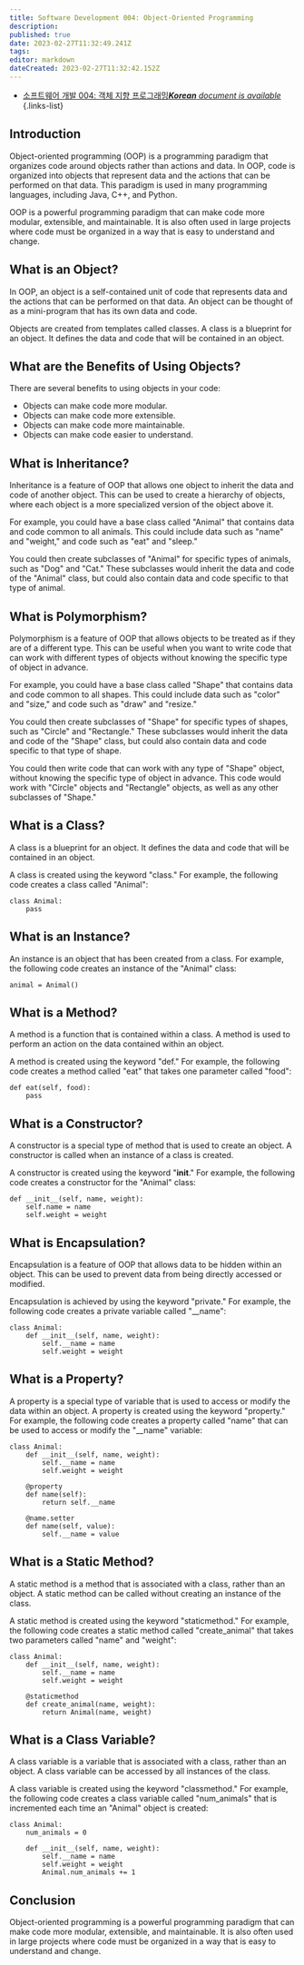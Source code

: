 ```yaml
---
title: Software Development 004: Object-Oriented Programming
description: 
published: true
date: 2023-02-27T11:32:49.241Z
tags: 
editor: markdown
dateCreated: 2023-02-27T11:32:42.152Z
---
```


- [소프트웨어 개발 004: 객체 지향 프로그래밍***Korean** document is available*](/ko/Knowledge-base/Software-Development/Learning/software-development-004-object-oriented-programming)
{.links-list}


## Introduction

Object-oriented programming (OOP) is a programming paradigm that organizes code around objects rather than actions and data. In OOP, code is organized into objects that represent data and the actions that can be performed on that data. This paradigm is used in many programming languages, including Java, C++, and Python.

OOP is a powerful programming paradigm that can make code more modular, extensible, and maintainable. It is also often used in large projects where code must be organized in a way that is easy to understand and change.

## What is an Object?

In OOP, an object is a self-contained unit of code that represents data and the actions that can be performed on that data. An object can be thought of as a mini-program that has its own data and code.

 Objects are created from templates called classes. A class is a blueprint for an object. It defines the data and code that will be contained in an object.

## What are the Benefits of Using Objects?

There are several benefits to using objects in your code:

- Objects can make code more modular.
- Objects can make code more extensible.
- Objects can make code more maintainable.
- Objects can make code easier to understand.

## What is Inheritance?

Inheritance is a feature of OOP that allows one object to inherit the data and code of another object. This can be used to create a hierarchy of objects, where each object is a more specialized version of the object above it.

For example, you could have a base class called "Animal" that contains data and code common to all animals. This could include data such as "name" and "weight," and code such as "eat" and "sleep."

You could then create subclasses of "Animal" for specific types of animals, such as "Dog" and "Cat." These subclasses would inherit the data and code of the "Animal" class, but could also contain data and code specific to that type of animal.

## What is Polymorphism?

Polymorphism is a feature of OOP that allows objects to be treated as if they are of a different type. This can be useful when you want to write code that can work with different types of objects without knowing the specific type of object in advance.

For example, you could have a base class called "Shape" that contains data and code common to all shapes. This could include data such as "color" and "size," and code such as "draw" and "resize."

You could then create subclasses of "Shape" for specific types of shapes, such as "Circle" and "Rectangle." These subclasses would inherit the data and code of the "Shape" class, but could also contain data and code specific to that type of shape.

You could then write code that can work with any type of "Shape" object, without knowing the specific type of object in advance. This code would work with "Circle" objects and "Rectangle" objects, as well as any other subclasses of "Shape."

## What is a Class?

A class is a blueprint for an object. It defines the data and code that will be contained in an object.

A class is created using the keyword "class." For example, the following code creates a class called "Animal":

```
class Animal:
    pass
```

## What is an Instance?

An instance is an object that has been created from a class. For example, the following code creates an instance of the "Animal" class:

```
animal = Animal()
```

## What is a Method?

A method is a function that is contained within a class. A method is used to perform an action on the data contained within an object.

A method is created using the keyword "def." For example, the following code creates a method called "eat" that takes one parameter called "food":

```
def eat(self, food):
    pass
```

## What is a Constructor?

A constructor is a special type of method that is used to create an object. A constructor is called when an instance of a class is created.

A constructor is created using the keyword "__init__." For example, the following code creates a constructor for the "Animal" class:

```
def __init__(self, name, weight):
    self.name = name
    self.weight = weight
```

## What is Encapsulation?

Encapsulation is a feature of OOP that allows data to be hidden within an object. This can be used to prevent data from being directly accessed or modified.

Encapsulation is achieved by using the keyword "private." For example, the following code creates a private variable called "__name":

```
class Animal:
    def __init__(self, name, weight):
        self.__name = name
        self.weight = weight
```

## What is a Property?

A property is a special type of variable that is used to access or modify the data within an object. A property is created using the keyword "property." For example, the following code creates a property called "name" that can be used to access or modify the "__name" variable:

```
class Animal:
    def __init__(self, name, weight):
        self.__name = name
        self.weight = weight

    @property
    def name(self):
        return self.__name

    @name.setter
    def name(self, value):
        self.__name = value
```

## What is a Static Method?

A static method is a method that is associated with a class, rather than an object. A static method can be called without creating an instance of the class.

A static method is created using the keyword "staticmethod." For example, the following code creates a static method called "create_animal" that takes two parameters called "name" and "weight":

```
class Animal:
    def __init__(self, name, weight):
        self.__name = name
        self.weight = weight

    @staticmethod
    def create_animal(name, weight):
        return Animal(name, weight)
```

## What is a Class Variable?

A class variable is a variable that is associated with a class, rather than an object. A class variable can be accessed by all instances of the class.

A class variable is created using the keyword "classmethod." For example, the following code creates a class variable called "num_animals" that is incremented each time an "Animal" object is created:

```
class Animal:
    num_animals = 0

    def __init__(self, name, weight):
        self.__name = name
        self.weight = weight
        Animal.num_animals += 1
```

## Conclusion

Object-oriented programming is a powerful programming paradigm that can make code more modular, extensible, and maintainable. It is also often used in large projects where code must be organized in a way that is easy to understand and change.